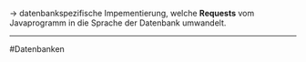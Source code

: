 -> datenbankspezifische Impementierung, welche **Requests** vom Javaprogramm in die Sprache der Datenbank umwandelt.

___
#Datenbanken